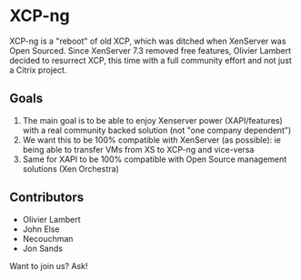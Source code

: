 # XCP-ng

XCP-ng is a "reboot" of old XCP, which was ditched when XenServer was Open Sourced. Since XenServer 7.3 removed free features, Olivier Lambert decided to resurrect XCP, this time with a full community effort and not just a Citrix project.

## Goals

1. The main goal is to be able to enjoy Xenserver power (XAPI/features) with a real community backed solution (not "one company dependent")
2. We want this to be 100% compatible with XenServer (as possible): ie being able to transfer VMs from XS to XCP-ng and vice-versa
3. Same for XAPI to be 100% compatible with Open Source management solutions (Xen Orchestra)

## Contributors

* Olivier Lambert
* John Else
* Necouchman
* Jon Sands

Want to join us? Ask!

